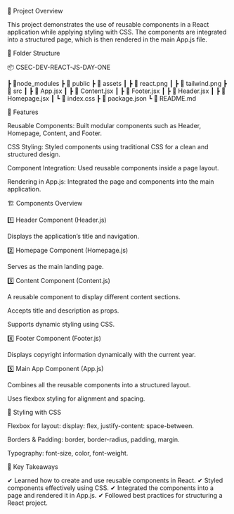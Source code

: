 📌 Project Overview

This project demonstrates the use of reusable components in a React application while applying styling with CSS. The components are integrated into a structured page, which is then rendered in the main App.js file.

📁 Folder Structure


📦 CSEC-DEV-REACT-JS-DAY-ONE

 ┣ 📂node_modules
 ┣ 📂 public
 ┣ 📂 assets
 ┃ ┣ 📜 react.png
 ┃ ┣ 📜 tailwind.png
 ┣ 📂 src
 ┃ ┣ 📜 App.jsx
 ┃ ┣ 📜 Content.jsx
 ┃ ┣ 📜 Footer.jsx
 ┃ ┣ 📜 Header.jsx
 ┃ ┣ 📜 Homepage.jsx
 ┃ ┗ 📜 index.css
 ┣ 📜 package.json
 ┗ 📜 README.md
 
 🚀 Features

Reusable Components: Built modular components such as Header, Homepage, Content, and Footer.

CSS Styling: Styled components using traditional CSS for a clean and structured design.

Component Integration: Used reusable components inside a page layout.

Rendering in App.js: Integrated the page and components into the main application.

🏗 Components Overview

1️⃣ Header Component (Header.js)

Displays the application’s title and navigation.

2️⃣ Homepage Component (Homepage.js)

Serves as the main landing page.

3️⃣ Content Component (Content.js)

A reusable component to display different content sections.

Accepts title and description as props.

Supports dynamic styling using CSS.

4️⃣ Footer Component (Footer.js)

Displays copyright information dynamically with the current year.

5️⃣ Main App Component (App.js)

Combines all the reusable components into a structured layout.

Uses flexbox styling for alignment and spacing.

🎨 Styling with CSS

Flexbox for layout: display: flex, justify-content: space-between.

Borders & Padding: border, border-radius, padding, margin.

Typography: font-size, color, font-weight.

🎯 Key Takeaways

✔ Learned how to create and use reusable components in React.
✔ Styled components effectively using CSS.
✔ Integrated the components into a page and rendered it in App.js.
✔ Followed best practices for structuring a React project.
